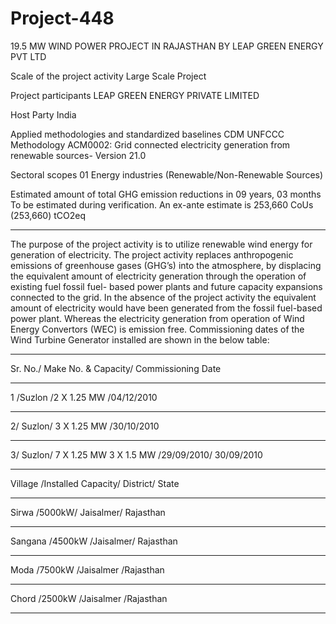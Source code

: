 # Project-448
19.5 MW WIND POWER PROJECT IN RAJASTHAN BY LEAP GREEN ENERGY PVT LTD

Scale of the project activity Large Scale Project

Project participants LEAP GREEN ENERGY PRIVATE
LIMITED

Host Party India

Applied methodologies and standardized
baselines
CDM UNFCCC Methodology
ACM0002: Grid connected electricity
generation from renewable sources- Version
21.0

Sectoral scopes 01 Energy industries
(Renewable/Non-Renewable Sources)

Estimated amount of total GHG emission
reductions in 09 years, 03 months
To be estimated during verification.
An ex-ante estimate is 253,660 CoUs (253,660)
tCO2eq
___________________
The purpose of the project activity is to utilize renewable wind energy for generation of electricity. The
project activity replaces anthropogenic emissions of greenhouse gases (GHG’s) into the atmosphere, by
displacing the equivalent amount of electricity generation through the operation of existing fuel fossil
fuel- based power plants and future capacity expansions connected to the grid. In the absence of the
project activity the equivalent amount of electricity would have been generated from the fossil fuel-based
power plant. Whereas the electricity generation from operation of Wind Energy Convertors (WEC) is
emission free. 
Commissioning dates of the Wind Turbine Generator installed are shown in the below
table:
_________
Sr. No./ Make No. & Capacity/ Commissioning Date
___________
1 /Suzlon /2 X 1.25 MW /04/12/2010
_______________
2/ Suzlon/ 3 X 1.25 MW /30/10/2010
_____________
3/ Suzlon/ 7 X 1.25 MW 3 X 1.5 MW /29/09/2010/ 30/09/2010
_________________
Village /Installed Capacity/ District/ State
___________
Sirwa /5000kW/ Jaisalmer/ Rajasthan
__________
Sangana /4500kW /Jaisalmer/ Rajasthan
__________
Moda /7500kW /Jaisalmer /Rajasthan
___________
Chord /2500kW /Jaisalmer /Rajasthan
______________

